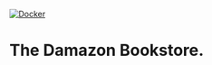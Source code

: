 [![Docker](https://github.com/nohkwangsun/bookstore/actions/workflows/docker-publish.yml/badge.svg)](https://github.com/nohkwangsun/bookstore/actions/workflows/docker-publish.yml)

# The Damazon Bookstore.
